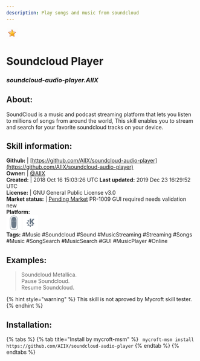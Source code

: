 ```yaml
---    
description: Play songs and music from soundcloud  
---    
```

![](../.gitbook/assets/star.png)  
# Soundcloud Player  
### _soundcloud-audio-player.AIIX_  
## About:  
SoundCloud is a music and podcast streaming platform that lets you listen to millions of songs from around the world, This skill enables you to stream and search for your favorite soundcloud tracks on your device.

## Skill information:  
**Github:** | [https://github.com/AIIX/soundcloud-audio-player](https://github.com/AIIX/soundcloud-audio-player)  
**Owner:** | [@AIIX](https://github.com/AIIX)  
**Created:** | 2018 Oct 16 15:03:26 UTC  **Last updated:** 2019 Dec 23 16:29:52 UTC  
**License:** | GNU General Public License v3.0  
**Market status:** | [Pending Market](https://market.mycroft.ai/skill/) PR-1009 GUI required needs validation new  
**Platform:**  
 ![](../.gitbook/assets/mark-2-icon.png)  ![](../.gitbook/assets/kde.png)   
**Tags:** \#Music \#Soundcloud \#Sound \#MusicStreaming \#Streaming \#Songs \#Music \#SongSearch \#MusicSearch \#GUI \#MusicPlayer \#Online   
## Examples:  
> Soundcloud Metallica.  
> Pause Soundcloud.  
> Resume Soundcloud.  
  
{% hint style="warning" %}
This skill is not aproved by Mycroft skill tester.
{% endhint %}
    
## Installation:  
{% tabs %}
{% tab title="Install by mycroft-msm" %}
``` mycroft-msm install https://github.com/AIIX/soundcloud-audio-player```
{% endtab %}
  {% endtabs %}
  